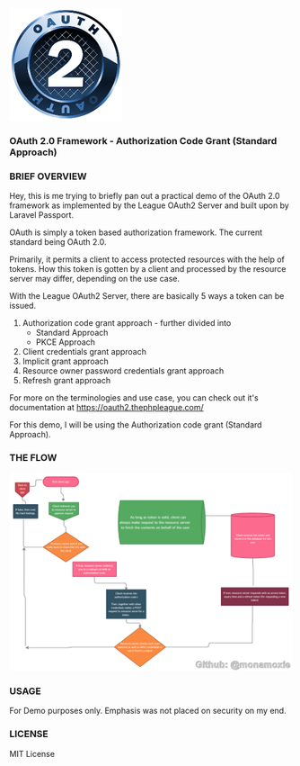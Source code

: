 ![Logo](resource/resources/images/logo.png)

### OAuth 2.0 Framework - Authorization Code Grant (Standard Approach) 

### BRIEF OVERVIEW
Hey, this is me trying to briefly pan out a practical demo of the OAuth 2.0 framework as implemented by the League OAuth2 Server and built upon by Laravel Passport. 

OAuth is simply a token based authorization framework. The current standard being OAuth 2.0. 

Primarily, it permits a client to access protected resources with the help of tokens. How this token is gotten by a client and processed by the resource server may differ, depending on the use case. 

With the League OAuth2 Server, there are basically 5 ways a token can be issued.

1. Authorization code grant approach - further divided into
   - Standard Approach
   - PKCE Approach
2. Client credentials grant approach
3. Implicit grant approach
4. Resource owner password credentials grant approach
5. Refresh grant approach

For more on the terminologies and use case, you can check out it's documentation at https://oauth2.thephpleague.com/

For this demo, I will be using the  Authorization code grant (Standard Approach). 

### THE FLOW
![Flow Chart](resource/resources/images/flow-chart.png)

### USAGE 
For Demo purposes only. Emphasis was not placed on security on my end.

### LICENSE
MIT License 
